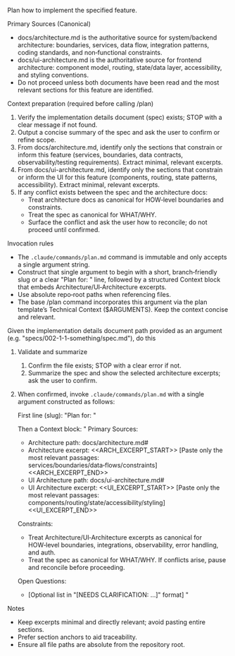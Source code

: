 Plan how to implement the specified feature.

Primary Sources (Canonical)
- docs/architecture.md is the authoritative source for system/backend architecture: boundaries, services, data flow, integration patterns, coding standards, and non‑functional constraints.
- docs/ui-architecture.md is the authoritative source for frontend architecture: component model, routing, state/data layer, accessibility, and styling conventions.
- Do not proceed unless both documents have been read and the most relevant sections for this feature are identified.

Context preparation (required before calling /plan)
1. Verify the implementation details document (spec) exists; STOP with a clear message if not found.
2. Output a concise summary of the spec and ask the user to confirm or refine scope.
3. From docs/architecture.md, identify only the sections that constrain or inform this feature (services, boundaries, data contracts, observability/testing requirements). Extract minimal, relevant excerpts.
4. From docs/ui-architecture.md, identify only the sections that constrain or inform the UI for this feature (components, routing, state patterns, accessibility). Extract minimal, relevant excerpts.
5. If any conflict exists between the spec and the architecture docs:
   - Treat architecture docs as canonical for HOW‑level boundaries and constraints.
   - Treat the spec as canonical for WHAT/WHY.
   - Surface the conflict and ask the user how to reconcile; do not proceed until confirmed.

Invocation rules
- The `.claude/commands/plan.md` command is immutable and only accepts a single argument string.
- Construct that single argument to begin with a short, branch‑friendly slug or a clear "Plan for: <spec-path>" line, followed by a structured Context block that embeds Architecture/UI‑Architecture excerpts.
- Use absolute repo‑root paths when referencing files.
- The base /plan command incorporates this argument via the plan template’s Technical Context ($ARGUMENTS). Keep the context concise and relevant.

Given the implementation details document path provided as an argument (e.g. "specs/002-1-1-something/spec.md"), do this
1) Validate and summarize
   1. Confirm the file exists; STOP with a clear error if not.
   2. Summarize the spec and show the selected architecture excerpts; ask the user to confirm.

2) When confirmed, invoke `.claude/commands/plan.md` with a single argument constructed as follows:

   First line (slug):
   "Plan for: <absolute-spec-path>"

   Then a Context block:
   "
   Primary Sources:
   - Architecture path: docs/architecture.md#<anchor-or-section>
   - Architecture excerpt:
   <<ARCH_EXCERPT_START>>
   [Paste only the most relevant passages: services/boundaries/data‑flows/constraints]
   <<ARCH_EXCERPT_END>>
   - UI Architecture path: docs/ui-architecture.md#<anchor-or-section>
   - UI Architecture excerpt:
   <<UI_EXCERPT_START>>
   [Paste only the most relevant passages: components/routing/state/accessibility/styling]
   <<UI_EXCERPT_END>>

   Constraints:
   - Treat Architecture/UI‑Architecture excerpts as canonical for HOW‑level boundaries, integrations, observability, error handling, and auth.
   - Treat the spec as canonical for WHAT/WHY. If conflicts arise, pause and reconcile before proceeding.

   Open Questions:
   - [Optional list in "[NEEDS CLARIFICATION: …]" format]
   "

Notes
- Keep excerpts minimal and directly relevant; avoid pasting entire sections.
- Prefer section anchors to aid traceability.
- Ensure all file paths are absolute from the repository root.
